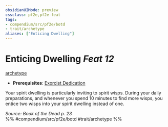 ```yaml
---
obsidianUIMode: preview
cssclass: pf2e,pf2e-feat
tags:
- compendium/src/pf2e/botd
- trait/archetype
aliases: ["Enticing Dwelling"]
---
```

# Enticing Dwelling  *Feat 12*  
[archetype](/rules/traits/archetype.md)  

- **Prerequisites**: [Exorcist Dedication](/compendium/feats/exorcist-dedication-botd.md)

Your spirit dwelling is particularly inviting to spirit wisps. During your daily preparations, and whenever you spend 10 minutes to find more wisps, you entice two wisps into your spirit dwelling instead of one.

*Source: Book of the Dead p. 23*  
%% #compendium/src/pf2e/botd #trait/archetype %%